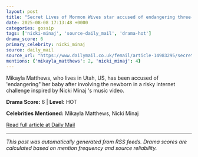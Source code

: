```yaml
---
layout: post
title: "Secret Lives of Mormon Wives star accused of endangering three-week-old baby after holding newborn while blindfolded for outrageous Nicki Minaj social media challenge"
date: 2025-08-08 17:13:48 +0000
categories: gossip
tags: ['nicki-minaj', 'source-daily_mail', 'drama-hot']
drama_score: 6
primary_celebrity: nicki_minaj
source: daily_mail
source_url: "https://www.dailymail.co.uk/femail/article-14983295/secret-lives-mormon-wives-Mikayla-Matthews.html?ns_mchannel=rss&ito=1490&ns_campaign=1490"
mentions: {'mikayla_matthews': 2, 'nicki_minaj': 4}
---
```


Mikayla Matthews, who lives in Utah, US, has been accused of 'endangering" her baby after involving the newborn in a risky internet challenge inspired by Nicki Minaj 's music video.

**Drama Score:** 6 | **Level:** HOT

**Celebrities Mentioned:** Mikayla Matthews, Nicki Minaj

[Read full article at Daily Mail](https://www.dailymail.co.uk/femail/article-14983295/secret-lives-mormon-wives-Mikayla-Matthews.html?ns_mchannel=rss&ito=1490&ns_campaign=1490)

---
*This post was automatically generated from RSS feeds. Drama scores are calculated based on mention frequency and source reliability.*
